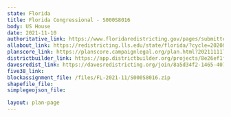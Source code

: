 ```yaml
---
state: Florida
title: Florida Congressional - S000S8016
body: US House
date: 2021-11-10
authoritative_link: https://www.floridaredistricting.gov/pages/submitted-plans
allabout_link: https://redistricting.lls.edu/state/florida/?cycle=2020&level=State%20Upper&startdate=
planscore_link: https://planscore.campaignlegal.org/plan.html?20211111T144008.012363957Z
districtbuilder_link: https://app.districtbuilder.org/projects/8e26ef1f-f1e7-473f-9326-9bfb34178f36
davesredist_link: https://davesredistricting.org/join/8a5d34f2-1465-4073-b292-30611be6f5c7
five38_link:
blockassignment_file: /files/FL-2021-11/S000S8016.zip
shapefile_file:
simplegeojson_file:

layout: plan-page
---
```

